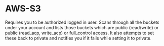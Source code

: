 # AWS-S3
Requires you to be authorized logged in user. Scans through all the buckets 
under your account and lists those buckets which are public (read/write) or
public (read_acp, write_acp) or full_control access.
It also attempts to set these back to private and notifies you if it fails
while setting it to private.
